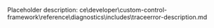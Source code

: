 Placeholder description: ce\developer\custom-control-framework\reference\diagnostics\includes\traceerror-description.md
